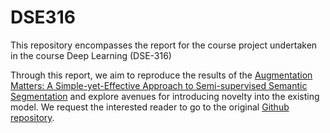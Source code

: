 # DSE316
This repository encompasses the report for the course project undertaken in the course Deep Learning (DSE-316)

Through this report, we aim to reproduce the results of the [Augmentation Matters: A Simple-yet-Effective Approach to Semi-supervised Semantic Segmentation](https://openaccess.thecvf.com/content/CVPR2023/html/Zhao_Augmentation_Matters_A_Simple-Yet-Effective_Approach_to_Semi-Supervised_Semantic_Segmentation_CVPR_2023_paper.html)
 and explore avenues for introducing novelty into the existing model. We request the interested reader to go to the original [Github repository](https://github.com/ZhenZHAO/AugSeg.git).
